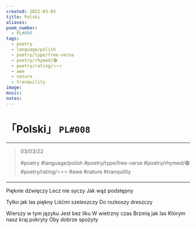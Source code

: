 ```yaml
---
created: 2022-03-03
title: Polski
aliases:
poem_number:
  - PL#008
tags:
  - poetry
  - language/polish
  - poetry/type/free-verse
  - poetry/rhymed/🟢
  - poetry/rating/⭐⭐⭐
  - awe
  - nature
  - tranquility
image:
music:
notes:
---
```

# 「Polski」 `PL#008`

---

> 03/03/22
> 
> #poetry 
> #language/polish 
> #poetry/type/free-verse 
> #poetry/rhymed/🟢 
> #poetry/rating/⭐⭐⭐ 
> #awe #nature #tranquility 

---

Pięknie dźwięczy
Lecz nie syczy
   Jak wąż podstępny

Tylko jak las piękny
Liśćmi szeleszczy
   Do rozkoszy dreszczy

Wierszy w tym języku
   Jest bez liku
W wietrzny czas
   Brzmią jak las
Którym nasz kraj pokryty
   Oby dobrze spożyty
